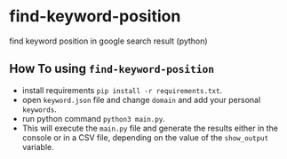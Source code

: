# find-keyword-position
find keyword position in google search result (python)

## How To using `find-keyword-position`
- install requirements `pip install -r requirements.txt`.
- open `keyword.json` file and change `domain` and add your personal `keywords`.
- run python command `python3 main.py`.
- This will execute the ‍‍`main.py` file and generate the results either in the console or in a CSV file, depending on the value of the `show_output` variable.
